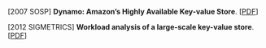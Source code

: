 [2007 SOSP] **Dynamo: Amazon’s Highly Available Key-value Store**. [[PDF](https://pages.cs.wisc.edu/~shivaram/cs744-readings/dynamo.pdf)]

[2012 SIGMETRICS] **Workload analysis of a large-scale key-value store**. [[PDF](https://www.researchgate.net/profile/Eitan-Frachtenberg/publication/254461663_Workload_analysis_of_a_large-scale_key-value_store/links/5489e9720cf214269f1abf06/Workload-analysis-of-a-large-scale-key-value-store.pdf)]